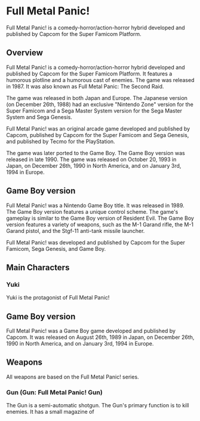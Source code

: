 # Full Metal Panic!

Full Metal Panic! is a comedy-horror/action-horror hybrid developed and published by Capcom for the Super Famicom Platform.

## Overview

Full Metal Panic! is a comedy-horror/action-horror hybrid developed and published by Capcom for the Super Famicom Platform. It features a humorous plotline and a humorous cast of enemies. The game was released in 1987. It was also known as Full Metal Panic: The Second Raid.

The game was released in both Japan and Europe. The Japanese version (on December 26th, 1988) had an exclusive "Nintendo Zone" version for the Super Famicom and a Sega Master System version for the Sega Master System and Sega Genesis.

Full Metal Panic! was an original arcade game developed and published by Capcom, published by Capcom for the Super Famicom and Sega Genesis, and published by Tecmo for the PlayStation.

The game was later ported to the Game Boy. The Game Boy version was released in late 1990. The game was released on October 20, 1993 in Japan, on December 26th, 1990 in North America, and on January 3rd, 1994 in Europe.

## Game Boy version

Full Metal Panic! was a Nintendo Game Boy title. It was released in 1989. The Game Boy version features a unique control scheme. The game's gameplay is similar to the Game Boy version of Resident Evil. The Game Boy version features a variety of weapons, such as the M-1 Garand rifle, the M-1 Garand pistol, and the Stgf-11 anti-tank missile launcher.

Full Metal Panic! was developed and published by Capcom for the Super Famicom, Sega Genesis, and Game Boy.

## Main Characters

### Yuki

Yuki is the protagonist of Full Metal Panic!

## Game Boy version

Full Metal Panic! was a Game Boy game developed and published by Capcom. It was released on August 26th, 1989 in Japan, on December 26th, 1990 in North America, and on January 3rd, 1994 in Europe.

## Weapons

All weapons are based on the Full Metal Panic! series.

### Gun (Gun: Full Metal Panic! Gun)

The Gun is a semi-automatic shotgun. The Gun's primary function is to kill enemies. It has a small magazine of